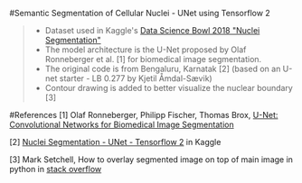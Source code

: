 #Semantic Segmentation of Cellular Nuclei - UNet using Tensorflow 2
>* Dataset used in Kaggle's [Data Science Bowl 2018 "Nuclei Segmentation"](https://www.kaggle.com/c/data-science-bowl-2018)
>* The model architecture is the U-Net proposed by Olaf Ronneberger et al. [1] for biomedical image segmentation.
>* The original code is from Bengaluru, Karnatak [2] (based on an U-net starter - LB 0.277 by Kjetil Åmdal-Sævik)
>* Contour drawing is added to better visualize the nuclear boundary [3]

#References
[1] Olaf Ronneberger, Philipp Fischer, Thomas Brox, [U-Net: Convolutional Networks for Biomedical Image Segmentation](https://arxiv.org/abs/1505.04597) 


[2] [Nuclei Segmentation - UNet - Tensorflow 2](https://www.kaggle.com/advaitsave/tensorflow-2-nuclei-segmentation-unet/comments) in Kaggle


[3] Mark Setchell, How to overlay segmented image on top of main image in python in [stack overflow](https://stackoverflow.com/questions/57576686/how-to-overlay-segmented-image-on-top-of-main-image-in-python)

